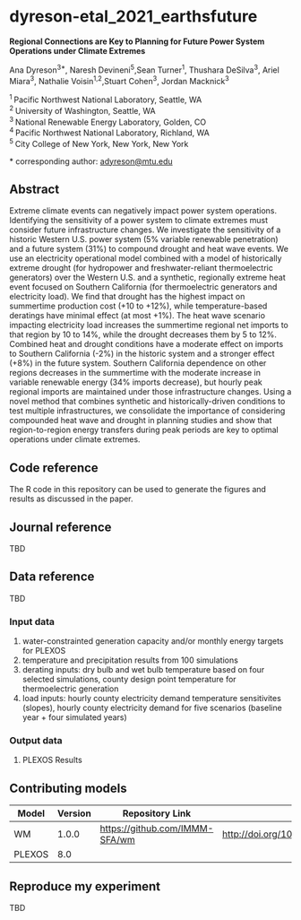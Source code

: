 # dyreson-etal_2021_earthsfuture

**Regional Connections are Key to Planning for Future Power System Operations under Climate Extremes**

Ana Dyreson<sup>3\*</sup>, Naresh Devineni<sup>5</sup>,Sean Turner<sup>1</sup>, Thushara DeSilva<sup>3</sup>, Ariel Miara<sup>3</sup>, Nathalie Voisin<sup>1,2</sup>,Stuart Cohen<sup>3</sup>, Jordan Macknick<sup>3</sup>

<sup>1 </sup> Pacific Northwest National Laboratory, Seattle, WA  
<sup>2 </sup> University of Washington, Seattle, WA  
<sup>3 </sup> National Renewable Energy Laboratory, Golden, CO  
<sup>4 </sup> Pacific Northwest National Laboratory, Richland, WA  
<sup>5 </sup> City College of New York, New York, New York

\* corresponding author: adyreson@mtu.edu

## Abstract
Extreme climate events can negatively impact power system operations. Identifying the sensitivity of a power system to climate extremes must consider future infrastructure changes. We investigate the sensitivity of a historic Western U.S. power system (5% variable renewable penetration) and a future system (31%) to compound drought and heat wave events.  We use an electricity operational model combined with a model of historically extreme drought (for hydropower and freshwater-reliant thermoelectric generators) over the Western U.S. and a synthetic, regionally extreme heat event focused on Southern California (for thermoelectric generators and electricity load). We find that drought has the highest impact on summertime production cost (+10 to +12%), while temperature-based deratings have minimal effect (at most +1%).  The heat wave scenario impacting electricity load increases the summertime regional net imports to that region by 10 to 14%, while the drought decreases them by 5 to 12%. Combined heat and drought conditions have a moderate effect on imports to Southern California (-2%) in the historic system and a stronger effect (+8%) in the future system. Southern California dependence on other regions decreases in the summertime with the moderate increase in variable renewable energy (34% imports decrease), but hourly peak regional imports are maintained under those infrastructure changes. Using a novel method that combines synthetic and historically-driven conditions to test multiple infrastructures, we consolidate the importance of considering compounded heat wave and drought in planning studies and show that region-to-region energy transfers during peak periods are key to optimal operations under climate extremes.

## Code reference
The R code in this repository can be used to generate the figures and results as discussed in the paper.

## Journal reference
TBD

## Data reference
TBD

### Input data
1) water-constrainted generation capacity and/or monthly energy targets for PLEXOS
2) temperature and precipitation results from 100 simulations
3) derating inputs: dry bulb and wet bulb temperature based on four selected simulations, county design point temperature for thermoelectric generation
4) load inputs: hourly county electricity demand temperature sensitivites (slopes), hourly county electricity demand for five scenarios (baseline year + four simulated years)

### Output data
1) PLEXOS Results

## Contributing models
| Model | Version | Repository Link | DOI |
|-------|---------|-----------------|-----|
| WM | 1.0.0 | https://github.com/IMMM-SFA/wm | http://doi.org/10.5281/zenodo.1225344 |
| PLEXOS | 8.0 | | |

## Reproduce my experiment
TBD
